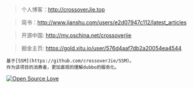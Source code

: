 > 个人博客：http://crossoverJie.top

> 简书：http://www.jianshu.com/users/e2d07947c112/latest_articles

> 开源中国: http://my.oschina.net/crossoverjie

> 掘金主页: https://gold.xitu.io/user/576d4aaf7db2a20054ea4544

```
基于[SSM](https://github.com/crossoverJie/SSM)。
作为该项目的消费者，更加直观的理解dubbo的服务化。
```

[![Open Source Love](https://badges.frapsoft.com/os/v1/open-source.svg?v=103)](https://github.com/ellerbrock/open-source-badge/)

